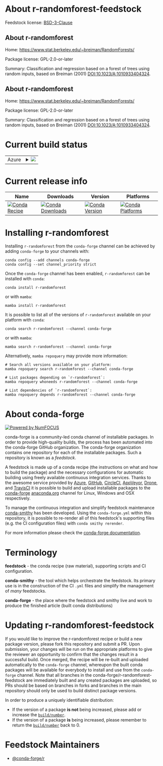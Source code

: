 About r-randomforest-feedstock
==============================

Feedstock license: [BSD-3-Clause](https://github.com/conda-forge/r-randomforest-feedstock/blob/main/LICENSE.txt)


About r-randomforest
--------------------

Home: https://www.stat.berkeley.edu/~breiman/RandomForests/

Package license: GPL-2.0-or-later

Summary: Classification and regression based on a forest of trees using random inputs, based on Breiman (2001) <DOI:10.1023/A:1010933404324>.

About r-randomforest
--------------------

Home: https://www.stat.berkeley.edu/~breiman/RandomForests/

Package license: GPL-2.0-or-later

Summary: Classification and regression based on a forest of trees using random inputs, based on Breiman (2001) <DOI:10.1023/A:1010933404324>.

Current build status
====================


<table>
    
  <tr>
    <td>Azure</td>
    <td>
      <details>
        <summary>
          <a href="https://dev.azure.com/conda-forge/feedstock-builds/_build/latest?definitionId=1502&branchName=main">
            <img src="https://dev.azure.com/conda-forge/feedstock-builds/_apis/build/status/r-randomforest-feedstock?branchName=main">
          </a>
        </summary>
        <table>
          <thead><tr><th>Variant</th><th>Status</th></tr></thead>
          <tbody><tr>
              <td>linux_64_r_base4.3</td>
              <td>
                <a href="https://dev.azure.com/conda-forge/feedstock-builds/_build/latest?definitionId=1502&branchName=main">
                  <img src="https://dev.azure.com/conda-forge/feedstock-builds/_apis/build/status/r-randomforest-feedstock?branchName=main&jobName=linux&configuration=linux%20linux_64_r_base4.3" alt="variant">
                </a>
              </td>
            </tr><tr>
              <td>linux_64_r_base4.4</td>
              <td>
                <a href="https://dev.azure.com/conda-forge/feedstock-builds/_build/latest?definitionId=1502&branchName=main">
                  <img src="https://dev.azure.com/conda-forge/feedstock-builds/_apis/build/status/r-randomforest-feedstock?branchName=main&jobName=linux&configuration=linux%20linux_64_r_base4.4" alt="variant">
                </a>
              </td>
            </tr><tr>
              <td>linux_aarch64_r_base4.3</td>
              <td>
                <a href="https://dev.azure.com/conda-forge/feedstock-builds/_build/latest?definitionId=1502&branchName=main">
                  <img src="https://dev.azure.com/conda-forge/feedstock-builds/_apis/build/status/r-randomforest-feedstock?branchName=main&jobName=linux&configuration=linux%20linux_aarch64_r_base4.3" alt="variant">
                </a>
              </td>
            </tr><tr>
              <td>linux_aarch64_r_base4.4</td>
              <td>
                <a href="https://dev.azure.com/conda-forge/feedstock-builds/_build/latest?definitionId=1502&branchName=main">
                  <img src="https://dev.azure.com/conda-forge/feedstock-builds/_apis/build/status/r-randomforest-feedstock?branchName=main&jobName=linux&configuration=linux%20linux_aarch64_r_base4.4" alt="variant">
                </a>
              </td>
            </tr><tr>
              <td>linux_ppc64le_r_base4.3</td>
              <td>
                <a href="https://dev.azure.com/conda-forge/feedstock-builds/_build/latest?definitionId=1502&branchName=main">
                  <img src="https://dev.azure.com/conda-forge/feedstock-builds/_apis/build/status/r-randomforest-feedstock?branchName=main&jobName=linux&configuration=linux%20linux_ppc64le_r_base4.3" alt="variant">
                </a>
              </td>
            </tr><tr>
              <td>linux_ppc64le_r_base4.4</td>
              <td>
                <a href="https://dev.azure.com/conda-forge/feedstock-builds/_build/latest?definitionId=1502&branchName=main">
                  <img src="https://dev.azure.com/conda-forge/feedstock-builds/_apis/build/status/r-randomforest-feedstock?branchName=main&jobName=linux&configuration=linux%20linux_ppc64le_r_base4.4" alt="variant">
                </a>
              </td>
            </tr><tr>
              <td>osx_64_r_base4.3</td>
              <td>
                <a href="https://dev.azure.com/conda-forge/feedstock-builds/_build/latest?definitionId=1502&branchName=main">
                  <img src="https://dev.azure.com/conda-forge/feedstock-builds/_apis/build/status/r-randomforest-feedstock?branchName=main&jobName=osx&configuration=osx%20osx_64_r_base4.3" alt="variant">
                </a>
              </td>
            </tr><tr>
              <td>osx_64_r_base4.4</td>
              <td>
                <a href="https://dev.azure.com/conda-forge/feedstock-builds/_build/latest?definitionId=1502&branchName=main">
                  <img src="https://dev.azure.com/conda-forge/feedstock-builds/_apis/build/status/r-randomforest-feedstock?branchName=main&jobName=osx&configuration=osx%20osx_64_r_base4.4" alt="variant">
                </a>
              </td>
            </tr><tr>
              <td>osx_arm64_r_base4.3</td>
              <td>
                <a href="https://dev.azure.com/conda-forge/feedstock-builds/_build/latest?definitionId=1502&branchName=main">
                  <img src="https://dev.azure.com/conda-forge/feedstock-builds/_apis/build/status/r-randomforest-feedstock?branchName=main&jobName=osx&configuration=osx%20osx_arm64_r_base4.3" alt="variant">
                </a>
              </td>
            </tr><tr>
              <td>osx_arm64_r_base4.4</td>
              <td>
                <a href="https://dev.azure.com/conda-forge/feedstock-builds/_build/latest?definitionId=1502&branchName=main">
                  <img src="https://dev.azure.com/conda-forge/feedstock-builds/_apis/build/status/r-randomforest-feedstock?branchName=main&jobName=osx&configuration=osx%20osx_arm64_r_base4.4" alt="variant">
                </a>
              </td>
            </tr><tr>
              <td>win_64_r_base4.3</td>
              <td>
                <a href="https://dev.azure.com/conda-forge/feedstock-builds/_build/latest?definitionId=1502&branchName=main">
                  <img src="https://dev.azure.com/conda-forge/feedstock-builds/_apis/build/status/r-randomforest-feedstock?branchName=main&jobName=win&configuration=win%20win_64_r_base4.3" alt="variant">
                </a>
              </td>
            </tr><tr>
              <td>win_64_r_base4.4</td>
              <td>
                <a href="https://dev.azure.com/conda-forge/feedstock-builds/_build/latest?definitionId=1502&branchName=main">
                  <img src="https://dev.azure.com/conda-forge/feedstock-builds/_apis/build/status/r-randomforest-feedstock?branchName=main&jobName=win&configuration=win%20win_64_r_base4.4" alt="variant">
                </a>
              </td>
            </tr>
          </tbody>
        </table>
      </details>
    </td>
  </tr>
</table>

Current release info
====================

| Name | Downloads | Version | Platforms |
| --- | --- | --- | --- |
| [![Conda Recipe](https://img.shields.io/badge/recipe-r--randomforest-green.svg)](https://anaconda.org/conda-forge/r-randomforest) | [![Conda Downloads](https://img.shields.io/conda/dn/conda-forge/r-randomforest.svg)](https://anaconda.org/conda-forge/r-randomforest) | [![Conda Version](https://img.shields.io/conda/vn/conda-forge/r-randomforest.svg)](https://anaconda.org/conda-forge/r-randomforest) | [![Conda Platforms](https://img.shields.io/conda/pn/conda-forge/r-randomforest.svg)](https://anaconda.org/conda-forge/r-randomforest) |

Installing r-randomforest
=========================

Installing `r-randomforest` from the `conda-forge` channel can be achieved by adding `conda-forge` to your channels with:

```
conda config --add channels conda-forge
conda config --set channel_priority strict
```

Once the `conda-forge` channel has been enabled, `r-randomforest` can be installed with `conda`:

```
conda install r-randomforest
```

or with `mamba`:

```
mamba install r-randomforest
```

It is possible to list all of the versions of `r-randomforest` available on your platform with `conda`:

```
conda search r-randomforest --channel conda-forge
```

or with `mamba`:

```
mamba search r-randomforest --channel conda-forge
```

Alternatively, `mamba repoquery` may provide more information:

```
# Search all versions available on your platform:
mamba repoquery search r-randomforest --channel conda-forge

# List packages depending on `r-randomforest`:
mamba repoquery whoneeds r-randomforest --channel conda-forge

# List dependencies of `r-randomforest`:
mamba repoquery depends r-randomforest --channel conda-forge
```


About conda-forge
=================

[![Powered by
NumFOCUS](https://img.shields.io/badge/powered%20by-NumFOCUS-orange.svg?style=flat&colorA=E1523D&colorB=007D8A)](https://numfocus.org)

conda-forge is a community-led conda channel of installable packages.
In order to provide high-quality builds, the process has been automated into the
conda-forge GitHub organization. The conda-forge organization contains one repository
for each of the installable packages. Such a repository is known as a *feedstock*.

A feedstock is made up of a conda recipe (the instructions on what and how to build
the package) and the necessary configurations for automatic building using freely
available continuous integration services. Thanks to the awesome service provided by
[Azure](https://azure.microsoft.com/en-us/services/devops/), [GitHub](https://github.com/),
[CircleCI](https://circleci.com/), [AppVeyor](https://www.appveyor.com/),
[Drone](https://cloud.drone.io/welcome), and [TravisCI](https://travis-ci.com/)
it is possible to build and upload installable packages to the
[conda-forge](https://anaconda.org/conda-forge) [anaconda.org](https://anaconda.org/)
channel for Linux, Windows and OSX respectively.

To manage the continuous integration and simplify feedstock maintenance
[conda-smithy](https://github.com/conda-forge/conda-smithy) has been developed.
Using the ``conda-forge.yml`` within this repository, it is possible to re-render all of
this feedstock's supporting files (e.g. the CI configuration files) with ``conda smithy rerender``.

For more information please check the [conda-forge documentation](https://conda-forge.org/docs/).

Terminology
===========

**feedstock** - the conda recipe (raw material), supporting scripts and CI configuration.

**conda-smithy** - the tool which helps orchestrate the feedstock.
                   Its primary use is in the construction of the CI ``.yml`` files
                   and simplify the management of *many* feedstocks.

**conda-forge** - the place where the feedstock and smithy live and work to
                  produce the finished article (built conda distributions)


Updating r-randomforest-feedstock
=================================

If you would like to improve the r-randomforest recipe or build a new
package version, please fork this repository and submit a PR. Upon submission,
your changes will be run on the appropriate platforms to give the reviewer an
opportunity to confirm that the changes result in a successful build. Once
merged, the recipe will be re-built and uploaded automatically to the
`conda-forge` channel, whereupon the built conda packages will be available for
everybody to install and use from the `conda-forge` channel.
Note that all branches in the conda-forge/r-randomforest-feedstock are
immediately built and any created packages are uploaded, so PRs should be based
on branches in forks and branches in the main repository should only be used to
build distinct package versions.

In order to produce a uniquely identifiable distribution:
 * If the version of a package **is not** being increased, please add or increase
   the [``build/number``](https://docs.conda.io/projects/conda-build/en/latest/resources/define-metadata.html#build-number-and-string).
 * If the version of a package **is** being increased, please remember to return
   the [``build/number``](https://docs.conda.io/projects/conda-build/en/latest/resources/define-metadata.html#build-number-and-string)
   back to 0.

Feedstock Maintainers
=====================

* [@conda-forge/r](https://github.com/orgs/conda-forge/teams/r/)

